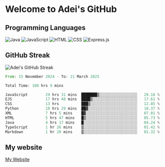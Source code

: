 # Welcome to Adei's GitHub

## Programming Languages
![Java](https://img.shields.io/badge/Java-007396?style=flat-square&logo=java&logoColor=white)
![JavaScript](https://img.shields.io/badge/JavaScript-F7DF1E?style=flat-square&logo=javascript&logoColor=black)
![HTML](https://img.shields.io/badge/HTML-E34F26?style=flat-square&logo=html5&logoColor=white)
![CSS](https://img.shields.io/badge/CSS-1572B6?style=flat-square&logo=css3&logoColor=white)
![Express.js](https://img.shields.io/badge/Express.js-000000?style=flat-square&logo=express&logoColor=white)


## GitHub Streak
![Adei's GitHub Streak](https://github-readme-streak-stats.herokuapp.com/?user=AdeiTamayo&hide_border=true)

<!--START_SECTION:waka-->

```rust
From: 15 November 2024 - To: 21 March 2025

Total Time: 100 hrs 9 mins

JavaScript        29 hrs 31 mins  ███████▒░░░░░░░░░░░░░░░░░   29.18 %
EJS               17 hrs 48 mins  ████▒░░░░░░░░░░░░░░░░░░░░   17.61 %
CSS               13 hrs          ███▒░░░░░░░░░░░░░░░░░░░░░   12.85 %
Python            10 hrs 29 mins  ██▓░░░░░░░░░░░░░░░░░░░░░░   10.37 %
XML               7 hrs 5 mins    █▓░░░░░░░░░░░░░░░░░░░░░░░   07.01 %
HTML              5 hrs 47 mins   █▒░░░░░░░░░░░░░░░░░░░░░░░   05.73 %
Java              4 hrs 17 mins   █░░░░░░░░░░░░░░░░░░░░░░░░   04.24 %
TypeScript        1 hr 26 mins    ▒░░░░░░░░░░░░░░░░░░░░░░░░   01.42 %
Markdown          1 hr 20 mins    ▒░░░░░░░░░░░░░░░░░░░░░░░░   01.32 %
```

<!--END_SECTION:waka-->

## My website
[My Website](https://adei.eus)


